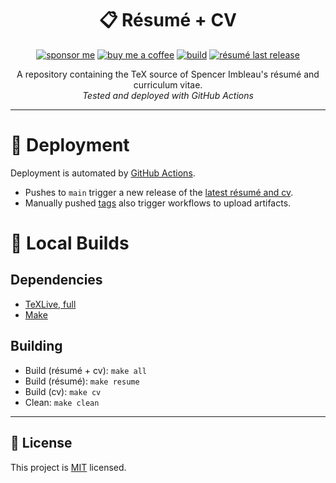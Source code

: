 <div align="center">

# 📋 Résumé + CV
[![sponsor me](https://img.shields.io/badge/sponsor-30363D?style=for-the-badge&logo=GitHub-Sponsors&logoColor=#white)](https://github.com/sponsors/simbleau)
[![buy me a coffee](https://img.shields.io/badge/Buy_Me_A_Coffee-FFDD00?style=for-the-badge&logo=buy-me-a-coffee&logoColor=black)](https://buymeacoffee.com/simbleau)
[![build](https://img.shields.io/github/workflow/status/simbleau/resume/build/main?style=for-the-badge&logo=github&label=Build)](https://github.com/simbleau/resume/actions/workflows/build.yml)
[![résumé last release](https://img.shields.io/github/release-date/simbleau/resume?style=for-the-badge&logo=github&label=Last%20Release)](https://github.com/simbleau/resume/releases)

A repository containing the TeX source of Spencer Imbleau's résumé and curriculum vitae.\
_Tested and deployed with GitHub Actions_

</div>

---

# 🤖 Deployment
Deployment is automated by [GitHub Actions](https://github.com/simbleau/resume/actions).
- Pushes to `main` trigger a new release of the [latest résumé and cv](https://github.com/simbleau/resume/releases/tag/latest).
- Manually pushed [tags](https://github.com/simbleau/resume/tags) also trigger workflows to upload artifacts.

# 🔧 Local Builds
## Dependencies
- [TeXLive, full](https://www.tug.org/texlive/)
- [Make](https://www.gnu.org/software/make/)
## Building
- Build (résumé + cv): `make all`
- Build (résumé): `make resume`
- Build (cv): `make cv`
- Clean: `make clean`

---

## 🔏 License
This project is [MIT](./LICENSE) licensed.
